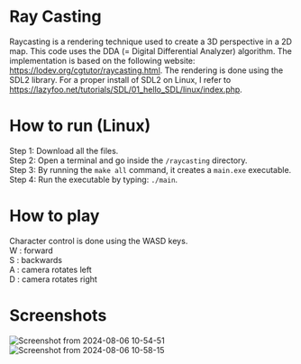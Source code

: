 # Ray Casting

Raycasting is a rendering technique used to create a 3D perspective in a 2D map. This code uses the DDA (= Digital Differential Analyzer) algorithm. 
The implementation is based on the following website: https://lodev.org/cgtutor/raycasting.html. The rendering is done using the SDL2 library. For a
proper install of SDL2 on Linux, I refer to https://lazyfoo.net/tutorials/SDL/01_hello_SDL/linux/index.php. 


# How to run (Linux)

Step 1: Download all the files. \
Step 2: Open a terminal and go inside the `/raycasting` directory. \
Step 3: By running the `make all` command, it creates a `main.exe` executable.  \
Step 4: Run the executable by typing: `./main`. 

# How to play

Character control is done using the WASD keys. \
W : forward \
S : backwards \
A : camera rotates left \
D : camera rotates right 

# Screenshots

![Screenshot from 2024-08-06 10-54-51](https://github.com/user-attachments/assets/795943dc-c147-4a0f-be84-e4b21d48311e) \
![Screenshot from 2024-08-06 10-58-15](https://github.com/user-attachments/assets/0c51641c-91d9-4689-bb6f-89e4f097e154)
